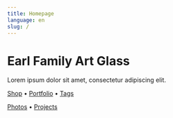 ```yaml
---
title: Homepage
language: en
slug: /
---
```


# Earl Family Art Glass

Lorem ipsum dolor sit amet, consectetur adipiscing elit.

[Shop](/posts/) &bull; [Portfolio](/categories/) &bull; [Tags](/tags/)

[Photos](/photos/) &bull; [Projects](/projects/)

